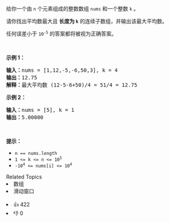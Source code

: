 <p>给你一个由 <code>n</code> 个元素组成的整数数组 <code>nums</code> 和一个整数 <code>k</code> 。</p>

<p>请你找出平均数最大且 <strong>长度为 <code>k</code></strong> 的连续子数组，并输出该最大平均数。</p>

<p>任何误差小于 <code>10<sup>-5</sup></code> 的答案都将被视为正确答案。</p>

<p>&nbsp;</p>

<p><strong>示例 1：</strong></p>

<pre>
<strong>输入：</strong>nums = [1,12,-5,-6,50,3], k = 4
<strong>输出：</strong>12.75
<strong>解释：</strong>最大平均数 (12-5-6+50)/4 = 51/4 = 12.75
</pre>

<p><strong>示例 2：</strong></p>

<pre>
<strong>输入：</strong>nums = [5], k = 1
<strong>输出：</strong>5.00000
</pre>

<p>&nbsp;</p>

<p><strong>提示：</strong></p>

<ul> 
 <li><code>n == nums.length</code></li> 
 <li><code>1 &lt;= k &lt;= n &lt;= 10<sup>5</sup></code></li> 
 <li><code>-10<sup>4</sup> &lt;= nums[i] &lt;= 10<sup>4</sup></code></li> 
</ul>

<div><div>Related Topics</div><div><li>数组</li><li>滑动窗口</li></div></div><br><div><li>👍 422</li><li>👎 0</li></div>